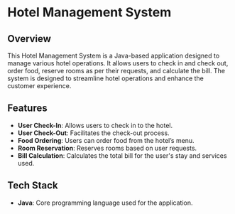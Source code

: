 # Hotel Management System

## Overview

This Hotel Management System is a Java-based application designed to manage various hotel operations. It allows users to check in and check out, order food, reserve rooms as per their requests, and calculate the bill. The system is designed to streamline hotel operations and enhance the customer experience.

## Features

- **User Check-In**: Allows users to check in to the hotel.
- **User Check-Out**: Facilitates the check-out process.
- **Food Ordering**: Users can order food from the hotel’s menu.
- **Room Reservation**: Reserves rooms based on user requests.
- **Bill Calculation**: Calculates the total bill for the user's stay and services used.

## Tech Stack

- **Java**: Core programming language used for the application.
